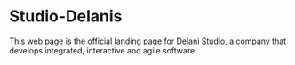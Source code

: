# Studio-Delanis
This web page is the official landing page for Delani Studio, a company that develops integrated, interactive and agile software.
